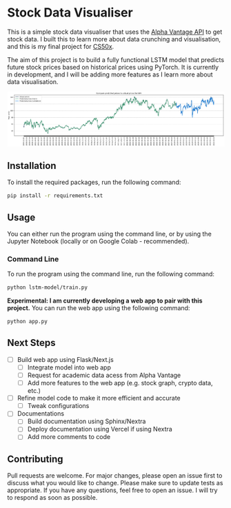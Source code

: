 # Stock Data Visualiser

This is a simple stock data visualiser that uses the [Alpha Vantage API](https://www.alphavantage.co/documentation/) to get stock data. I built this to learn more about data crunching and visualisation, and this is my final project for [CS50x](https://cs50.harvard.edu/x).

The aim of this project is to build a fully functional LSTM model that predicts future stock prices based on historical prices using PyTorch. It is currently in development, and I will be adding more features as I learn more about data visualisation.

![IBM Stock Price Prediction](static/images/graph.png)

## Installation

To install the required packages, run the following command:

```bash
pip install -r requirements.txt
```

## Usage

You can either run the program using the command line, or by using the Jupyter Notebook (locally or on Google Colab - recommended).

### Command Line

To run the program using the command line, run the following command:

```bash
python lstm-model/train.py
```

**Experimental: I am currently developing a web app to pair with this project.** You can run the web app using the following command:

```bash
python app.py
```

## Next Steps

- [ ] Build web app using Flask/Next.js
  - [ ] Integrate model into web app
  - [ ] Request for academic data acess from Alpha Vantage
  - [ ] Add more features to the web app (e.g. stock graph, crypto data, etc.)
- [ ] Refine model code to make it more efficient and accurate
  - [ ] Tweak configurations
- [ ] Documentations
  - [ ] Build documentation using Sphinx/Nextra
  - [ ] Deploy documentation using Vercel if using Nextra
  - [ ] Add more comments to code

## Contributing

Pull requests are welcome. For major changes, please open an issue first to discuss what you would like to change. Please make sure to update tests as appropriate. If you have any questions, feel free to open an issue. I will try to respond as soon as possible.
